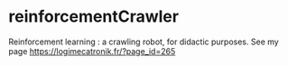 # reinforcementCrawler
Reinforcement learning : a crawling robot, for didactic purposes.
See my page  https://logimecatronik.fr/?page_id=265
